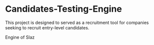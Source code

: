 # Candidates-Testing-Engine
This project is designed to served as a recruitment tool for companies seeking to recruit entry-level candidates.

Engine of Slaz



